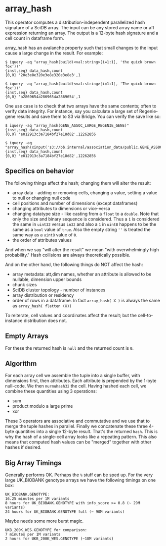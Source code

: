 # array_hash

This operator computes a distribution-independent parallelized hash signature of a SciDB array. The input can be any stored array name or afl expression returning an array. The output is a 12-byte hash signature and a cell count in dataframe form.

array_hash has an avalanche property such that small changes to the input cause a large change in the result. For example:
```
$ iquery -aq "array_hash(build(<val:string>[i=1:1], 'the quick brown fox'))"
{inst,seq} data_hash,count
{0,0} '20e3e8e320e3e8e320e3e8e3',1

$ iquery -aq "array_hash(build(<val:string>[i=1:1], 'The quick brown fox'))"
{inst,seq} data_hash,count
{0,0} 'a2869654a2869654a2869654',1
```

One use case is to check that two arrays have the same contents; often to verify data integrity. For instance, say you calculate a large set of Regenie-gene results and save them to S3 via Bridge. You can verify the save like so:
```
$ iquery -aq "array_hash(GENE_ASSOC_LARGE_REGENIE_GENE)"
{inst,seq} data_hash,count
{0,0} 'e012913c3a7184bf27e18d82',12262856

$ iquery -aq "array_hash(xinput('s3://bb.internal/association_data/public.GENE_ASSOC_LARGE_REGENIE_GENE'))"
{inst,seq} data_hash,count
{0,0} 'e012913c3a7184bf27e18d82',12262856
```

## Specifics on behavior

The following things affect the hash; changing them will alter the result:
 * array data - adding or removing cells, changing a value, setting a value to null or changing null code
 * cell positions and number of dimensions (except dataframes)
 * changing attributes to dimensions or vice-versa
 * changing datatype size - like casting from a `float` to a `double`. Note that only the size and binary sequence is considered. Thus a `1` is considered the same in `uint32` versus `in32` and also a `1` in `uint8` happens to be the same as a `bool` value of `true`. Also the empty string `''` is treated the same way as a `uint8` value of `0`.
 * the order of attributes values

And when we say "will alter the result" we mean "with overwhelmingly high probability." Hash collisions are always theoretically possible.

And on the other hand, the following things do NOT affect the hash:
 * array metadata: att,dim names, whether an attribute is allowed to be nullable, dimension upper bounds
 * chunk sizes
 * SciDB cluster topology - number of instances
 * array distribution or residency
 * order of rows in a dataframe. In fact `array_hash( X )` is always the same as `array_hash( flatten (X))`

To reiterate, cell values and coordinates affect the result; but the cell-to-instance distribution does not.

## Empty Arrays

For these the returned hash is `null` and the returned count is `0`.

## Algorithm

For each array cell we assemble the tuple into a single buffer, with dimensions first, then attributes. Each attribute is prepended by the 1-byte null-code. We then `murmuhash32` the cell. Having hashed each cell, we combine these quantities using 3 operations:
 * sum
 * product modulo a large prime
 * xor

These 3 operators are associative and commutative and we use that to merge the tuple hashes in parallel. Finally we concatenate these three 4-byte quantities into a single 12-byte result. That's the returned `hash`. This is why the hash of a single-cell array looks like a repeating pattern. This also means that computed hash values can be "merged" together with other hashes if desired.

## Big Array Timings

Generally performs OK. Perhaps the `%` stuff can be sped up. For the very large UK_BIOBANK genotype arrays we have the following timings on one box:
```
UK_BIOBANK.GENOTYPE:
16.25 minutes per 1M variants
8 hours for UK_BIOBANK.GENOTYPE with info_score >= 0.8 (~ 29M variants)
24 hours for UK_BIOBANK.GENOTYPE full (~ 90M variants)
```
Maybe needs some more burst magic.

```
UKB_200K_WES.GENOTYPE for comparison:
7 minutes per 1M variants
2 hours for UKB_200K_WES.GENOTYPE (~18M variants)
```
